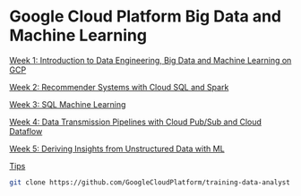 # Google Cloud Platform Big Data and Machine Learning


[Week 1: Introduction to Data Engineering, Big Data and Machine Learning on GCP](Google%20Cloud%20Platform%20Big%20Data%20and%20Machine%20Learnin/Week%201%20Introduction%20to%20Data%20Engineering,%20Big%20Data%20.md)

[Week 2: Recommender Systems with Cloud SQL and Spark ](Google%20Cloud%20Platform%20Big%20Data%20and%20Machine%20Learnin/Week%202%20Recommender%20Systems%20with%20Cloud%20SQL%20and%20Spar.md)

[Week 3: SQL Machine Learning](Google%20Cloud%20Platform%20Big%20Data%20and%20Machine%20Learnin/Week%203%20SQL%20Machine%20Learning.md)

[Week 4: Data Transmission Pipelines with Cloud Pub/Sub and Cloud Dataflow](Google%20Cloud%20Platform%20Big%20Data%20and%20Machine%20Learnin/Week%204%20Data%20Transmission%20Pipelines%20with%20Cloud%20Pub%20.md)

[Week 5: Deriving Insights from Unstructured Data with ML](Google%20Cloud%20Platform%20Big%20Data%20and%20Machine%20Learnin/Week%205%20Deriving%20Insights%20from%20Unstructured%20Data%20wi.md)

[Tips](Google%20Cloud%20Platform%20Big%20Data%20and%20Machine%20Learnin/Tips.md)

```bash
git clone https://github.com/GoogleCloudPlatform/training-data-analyst
```